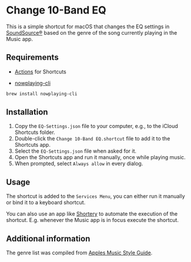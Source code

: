 # Change 10-Band EQ

This is a simple shortcut for macOS that changes the EQ settings in
[SoundSource®](https://rogueamoeba.com/soundsource/) based on the genre of the
song currently playing in the Music app.

## Requirements

- [Actions](https://apps.apple.com/app/id1586435171) for Shortcuts

- [nowplaying-cli](https://github.com/kirtan-shah/nowplaying-cli)

```bash
brew install nowplaying-cli
```

## Installation

1. Copy the `EQ-Settings.json` file to your computer,
e.g., to the iCloud Shortcuts folder.
2. Double-click the `Change 10-Band EQ.shortcut` file
to add it to the Shortcuts app.
3. Select the `EQ-Settings.json` file when asked for it.
4. Open the Shortcuts app and run it manually, once while playing music.
5. When prompted, select `Always allow` in every dialog.

## Usage

The shortcut is added to the `Services Menu`, you can either run it manually
or bind it to a keyboard shortcut.

You can also use an app like [Shortery](https://apps.apple.com/app/id1594183810)
to automate the execution of the shortcut. E.g. whenever the Music app is in focus
execute the shortcut.

## Additional information

The genre list was compiled from
[Apples Music Style Guide](https://help.apple.com/itc/musicstyleguide/#/itc784423802).
